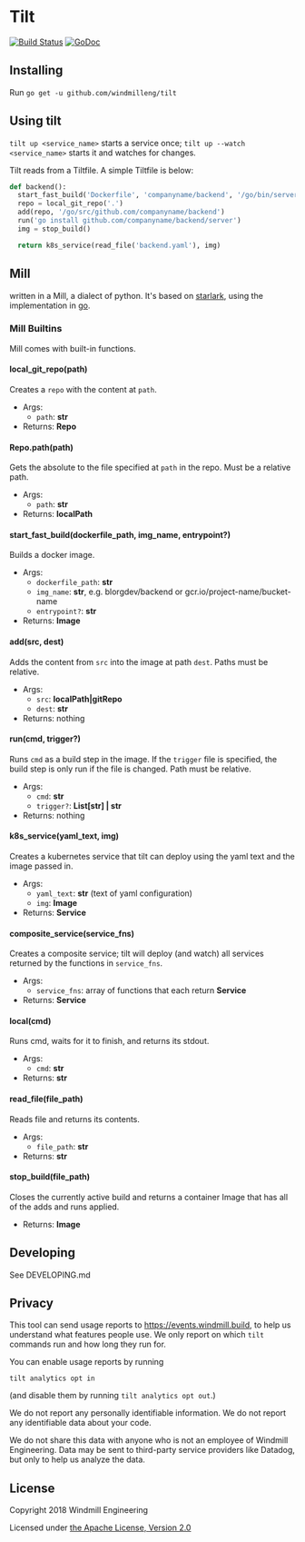 # Tilt

[![Build Status](https://circleci.com/gh/windmilleng/tilt/tree/master.svg?style=shield)](https://circleci.com/gh/windmilleng/tilt)
[![GoDoc](https://godoc.org/github.com/windmilleng/tilt?status.svg)](https://godoc.org/github.com/windmilleng/tilt)

## Installing
Run `go get -u github.com/windmilleng/tilt`

## Using tilt
`tilt up <service_name>` starts a service once; `tilt up --watch <service_name>` starts it and watches for changes.

Tilt reads from a Tiltfile. A simple Tiltfile is below:
```python
def backend():
  start_fast_build('Dockerfile', 'companyname/backend', '/go/bin/server')
  repo = local_git_repo('.')
  add(repo, '/go/src/github.com/companyname/backend')
  run('go install github.com/companyname/backend/server')
  img = stop_build()

  return k8s_service(read_file('backend.yaml'), img)
```

## Mill
written in a Mill, a dialect of python. It's based on [starlark](https://github.com/bazelbuild/starlark), using the implementation in [go](https://github.com/google/skylark).

### Mill Builtins
Mill comes with built-in functions.

#### local_git_repo(path)
Creates a `repo` with the content at `path`.

* Args:
    * `path`: **str**
* Returns: **Repo**

#### Repo.path(path)
Gets the absolute to the file specified at `path` in the repo. Must be a relative path.

* Args:
  * `path`: **str**
* Returns:  **localPath**

#### start_fast_build(dockerfile_path, img_name, entrypoint?)
Builds a docker image.

* Args:
  * `dockerfile_path`: **str**
  * `img_name`: **str**, e.g. blorgdev/backend or gcr.io/project-name/bucket-name
  * `entrypoint?`: **str**
* Returns: **Image**

#### add(src, dest)
Adds the content from `src` into the image at path `dest`. Paths must be relative.

* Args:
  * `src`: **localPath|gitRepo**
  * `dest`: **str**
* Returns: nothing

#### run(cmd, trigger?)
Runs `cmd` as a build step in the image.
If the `trigger` file is specified, the build step is only run if the file is changed. Path must be relative.

* Args:
  * `cmd`: **str**
  * `trigger?`: **List[str] | str**
* Returns: nothing

#### k8s_service(yaml_text, img)
Creates a kubernetes service that tilt can deploy using the yaml text and the image passed in.

* Args:
  * `yaml_text`: **str** (text of yaml configuration)
  * `img`: **Image**
* Returns: **Service**

#### composite_service(service_fns)
Creates a composite service; tilt will deploy (and watch) all services returned by the functions in `service_fns`.

* Args:
  * `service_fns`: array of functions that each return **Service**
* Returns: **Service**

#### local(cmd)
Runs cmd, waits for it to finish, and returns its stdout.

* Args:
  * `cmd`: **str**
* Returns: **str**

#### read_file(file_path)
Reads file and returns its contents.

* Args:
  * `file_path`: **str**
* Returns: **str**

#### stop_build(file_path)
Closes the currently active build and returns a container Image that has all of the adds and runs applied.

* Returns: **Image**

## Developing
See DEVELOPING.md


## Privacy

This tool can send usage reports to https://events.windmill.build, to help us
understand what features people use. We only report on which `tilt` commands
run and how long they run for.

You can enable usage reports by running

```
tilt analytics opt in
```

(and disable them by running `tilt analytics opt out`.)

We do not report any personally identifiable information. We do not report any
identifiable data about your code.

We do not share this data with anyone who is not an employee of Windmill
Engineering.  Data may be sent to third-party service providers like Datadog,
but only to help us analyze the data.

## License
Copyright 2018 Windmill Engineering

Licensed under [the Apache License, Version 2.0](LICENSE)
